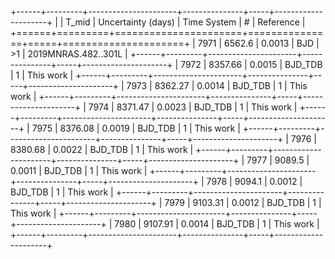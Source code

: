 +------+---------+----------------------+---------------+-----+---------------------+
|      |   T_mid |   Uncertainty (days) | Time System   | #   | Reference           |
+======+=========+======================+===============+=====+=====================+
| 7971 | 6562.6  |               0.0013 | BJD           | >1  | 2019MNRAS.482..301L |
+------+---------+----------------------+---------------+-----+---------------------+
| 7972 | 8357.66 |               0.0015 | BJD_TDB       | 1   | This work           |
+------+---------+----------------------+---------------+-----+---------------------+
| 7973 | 8362.27 |               0.0014 | BJD_TDB       | 1   | This work           |
+------+---------+----------------------+---------------+-----+---------------------+
| 7974 | 8371.47 |               0.0023 | BJD_TDB       | 1   | This work           |
+------+---------+----------------------+---------------+-----+---------------------+
| 7975 | 8376.08 |               0.0019 | BJD_TDB       | 1   | This work           |
+------+---------+----------------------+---------------+-----+---------------------+
| 7976 | 8380.68 |               0.0022 | BJD_TDB       | 1   | This work           |
+------+---------+----------------------+---------------+-----+---------------------+
| 7977 | 9089.5  |               0.0011 | BJD_TDB       | 1   | This work           |
+------+---------+----------------------+---------------+-----+---------------------+
| 7978 | 9094.1  |               0.0012 | BJD_TDB       | 1   | This work           |
+------+---------+----------------------+---------------+-----+---------------------+
| 7979 | 9103.31 |               0.0012 | BJD_TDB       | 1   | This work           |
+------+---------+----------------------+---------------+-----+---------------------+
| 7980 | 9107.91 |               0.0014 | BJD_TDB       | 1   | This work           |
+------+---------+----------------------+---------------+-----+---------------------+